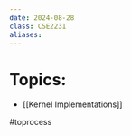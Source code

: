 ```yaml
---
date: 2024-08-28
class: CSE2231
aliases:
---
```

# Topics:
- [[Kernel Implementations]]

#toprocess 